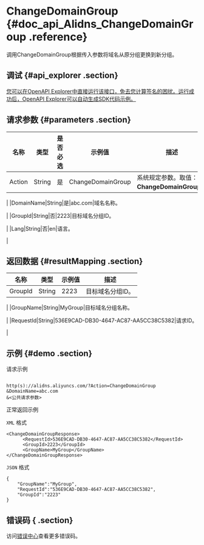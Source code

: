 # ChangeDomainGroup {#doc_api_Alidns_ChangeDomainGroup .reference}

调用ChangeDomainGroup根据传入参数将域名从原分组更换到新分组。

## 调试 {#api_explorer .section}

[您可以在OpenAPI Explorer中直接运行该接口，免去您计算签名的困扰。运行成功后，OpenAPI Explorer可以自动生成SDK代码示例。](https://api.aliyun.com/#product=Alidns&api=ChangeDomainGroup&type=RPC&version=2015-01-09)

## 请求参数 {#parameters .section}

|名称|类型|是否必选|示例值|描述|
|--|--|----|---|--|
|Action|String|是|ChangeDomainGroup|系统规定参数。取值：**ChangeDomainGroup**。

 |
|DomainName|String|是|abc.com|域名名称。

 |
|GroupId|String|否|2223|目标域名分组ID。

 |
|Lang|String|否|en|语言。

 |

## 返回数据 {#resultMapping .section}

|名称|类型|示例值|描述|
|--|--|---|--|
|GroupId|String|2223|目标域名分组ID。

 |
|GroupName|String|MyGroup|目标域名分组名称。

 |
|RequestId|String|536E9CAD-DB30-4647-AC87-AA5CC38C5382|请求ID。

 |

## 示例 {#demo .section}

请求示例

``` {#request_demo}

http(s)://alidns.aliyuncs.com/?Action=ChangeDomainGroup
&DomainName=abc.com
&<公共请求参数>

```

正常返回示例

`XML` 格式

``` {#xml_return_success_demo}
<ChangeDomainGroupResponse>
      <RequestId>536E9CAD-DB30-4647-AC87-AA5CC38C5382</RequestId>
      <GroupId>2223</GroupId>
      <GroupName>MyGroup</GroupName>
</ChangeDomainGroupResponse>
```

`JSON` 格式

``` {#json_return_success_demo}
{
	"GroupName":"MyGroup",
	"RequestId":"536E9CAD-DB30-4647-AC87-AA5CC38C5382",
	"GroupId":"2223"
}
```

## 错误码 { .section}

访问[错误中心](https://error-center.aliyun.com/status/product/Alidns)查看更多错误码。

